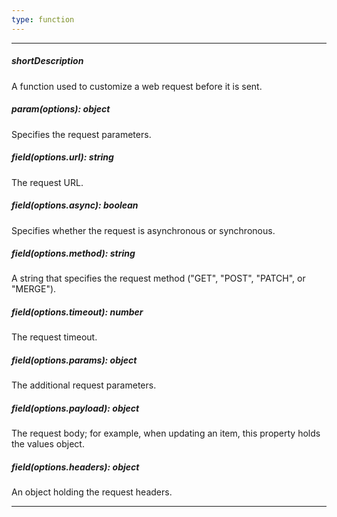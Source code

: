 ```yaml
---
type: function
---
```

---
##### shortDescription
A function used to customize a web request before it is sent.

##### param(options): object
Specifies the request parameters.

##### field(options.url): string
The request URL.

##### field(options.async): boolean
Specifies whether the request is asynchronous or synchronous.

##### field(options.method): string
A string that specifies the request method ("GET", "POST", "PATCH", or "MERGE").

##### field(options.timeout): number
The request timeout.

##### field(options.params): object
The additional request parameters.

##### field(options.payload): object
The request body; for example, when updating an item, this property holds the values object.

##### field(options.headers): object
An object holding the request headers.

---
